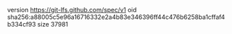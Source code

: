 version https://git-lfs.github.com/spec/v1
oid sha256:a88005c5e96a16716332e2a4b83e346396ff44c476b6258ba1cffaf4b334cf93
size 37981

